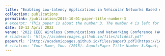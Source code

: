 ```yaml
---
title: "Enabling Low-latency Applications in Vehicular Networks Based on Mixed Fog/Cloud Computing Systems"
collection: publications
permalink: /publication/2015-10-01-paper-title-number-3
# excerpt: 'This paper is about the number 3. The number 4 is left for future work.'
date: 10-13 April 2022
venue: '2022 IEEE Wireless Communications and Networking Conference (WCNC)'
# slidesurl: 'http://academicpages.github.io/files/slides3.pdf'
paperurl: '[http://academicpages.github.io/files/paper3.pdf](https://ieeexplore.ieee.org/abstract/document/9771889)'
# citation: 'Your Name, You. (2015). &quot;Paper Title Number 3.&quot; <i>Journal 1</i>. 1(3).'
---
```


